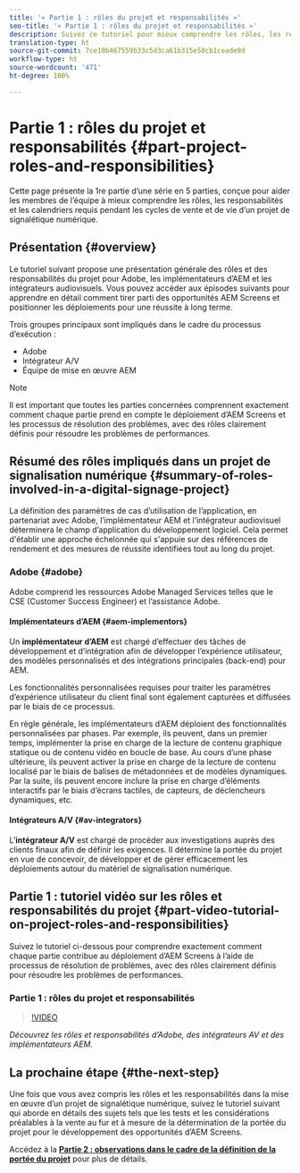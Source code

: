 ```yaml
---
title: '« Partie 1 : rôles du projet et responsabilités »'
seo-title: '« Partie 1 : rôles du projet et responsabilités »'
description: Suivez ce tutoriel pour mieux comprendre les rôles, les responsabilités et les délais requis pendant les cycles de vente et de vie du projet pour un projet de signalisation numérique.
translation-type: ht
source-git-commit: 7ce10b467559b33c5d3ca61b315e50cb1ceade9d
workflow-type: ht
source-wordcount: '471'
ht-degree: 100%

---
```



# Partie 1 : rôles du projet et responsabilités {#part-project-roles-and-responsibilities}

Cette page présente la 1re partie d’une série en 5 parties, conçue pour aider les membres de l’équipe à mieux comprendre les rôles, les responsabilités et les calendriers requis pendant les cycles de vente et de vie d’un projet de signalétique numérique.

## Présentation {#overview}

Le tutoriel suivant propose une présentation générale des rôles et des responsabilités du projet pour Adobe, les implémentateurs d’AEM et les intégrateurs audiovisuels. Vous pouvez accéder aux épisodes suivants pour apprendre en détail comment tirer parti des opportunités AEM Screens et positionner les déploiements pour une réussite à long terme.

Trois groupes principaux sont impliqués dans le cadre du processus d’exécution :

* Adobe
* Intégrateur A/V
* Équipe de mise en œuvre AEM

>[!NOTE]
>
>Il est important que toutes les parties concernées comprennent exactement comment chaque partie prend en compte le déploiement d’AEM Screens et les processus de résolution des problèmes, avec des rôles clairement définis pour résoudre les problèmes de performances.

## Résumé des rôles impliqués dans un projet de signalisation numérique {#summary-of-roles-involved-in-a-digital-signage-project}

La définition des paramètres de cas d’utilisation de l’application, en partenariat avec Adobe, l’implémentateur AEM et l’intégrateur audiovisuel déterminera le champ d’application du développement logiciel. Cela permet d&#39;établir une approche échelonnée qui s&#39;appuie sur des références de rendement et des mesures de réussite identifiées tout au long du projet.

### Adobe {#adobe}

Adobe comprend les ressources Adobe Managed Services telles que le CSE (Customer Success Engineer) et l’assistance Adobe.

#### Implémentateurs d’AEM {#aem-implementors}

Un **implémentateur d’AEM** est chargé d’effectuer des tâches de développement et d’intégration afin de développer l’expérience utilisateur, des modèles personnalisés et des intégrations principales (back-end) pour AEM.

Les fonctionnalités personnalisées requises pour traiter les paramètres d’expérience utilisateur du client final sont également capturées et diffusées par le biais de ce processus.

En règle générale, les implémentateurs d’AEM déploient des fonctionnalités personnalisées par phases. Par exemple, ils peuvent, dans un premier temps, implémenter la prise en charge de la lecture de contenu graphique statique ou de contenu vidéo en boucle de base. Au cours d’une phase ultérieure, ils peuvent activer la prise en charge de la lecture de contenu localisé par le biais de balises de métadonnées et de modèles dynamiques. Par la suite, ils peuvent encore inclure la prise en charge d’éléments interactifs par le biais d’écrans tactiles, de capteurs, de déclencheurs dynamiques, etc.

#### Intégrateurs A/V {#av-integrators}

L’**intégrateur A/V** est chargé de procéder aux investigations auprès des clients finaux afin de définir les exigences. Il détermine la portée du projet en vue de concevoir, de développer et de gérer efficacement les déploiements autour du matériel de signalisation numérique.

## Partie 1 : tutoriel vidéo sur les rôles et responsabilités du projet {#part-video-tutorial-on-project-roles-and-responsibilities}

Suivez le tutoriel ci-dessous pour comprendre exactement comment chaque partie contribue au déploiement d’AEM Screens à l’aide de processus de résolution de problèmes, avec des rôles clairement définis pour résoudre les problèmes de performances.

### Partie 1 : rôles du projet et responsabilités 

>[!VIDEO](https://video.tv.adobe.com/v/28375?captions=fre_fr)

*Découvrez les rôles et responsabilités d’Adobe, des intégrateurs AV et des implémentateurs AEM.*

## La prochaine étape {#the-next-step}

Une fois que vous avez compris les rôles et les responsabilités dans la mise en œuvre d’un projet de signalétique numérique, suivez le tutoriel suivant qui aborde en détails des sujets tels que les tests et les considérations préalables à la vente au fur et à mesure de la détermination de la portée du projet pour le développement des opportunités d’AEM Screens.

Accédez à la **[Partie 2 : observations dans le cadre de la définition de la portée du projet](project-considerations.md)** pour plus de détails.
